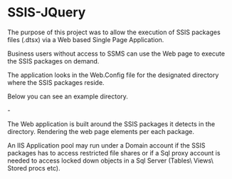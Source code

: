 # SSIS-JQuery
The purpose of this project was to allow the execution of SSIS  packages files (.dtsx) via a Web based Single Page Application.

Business users without access to SSMS can use the Web page to execute the SSIS packages on demand. 


The application looks in the Web.Config file for the designated directory where the SSIS packages reside.

Below you can see an example directory.

-<appSettings>
	<add value="C:\SSIS Files" key="SSISDirectory"/>


The Web application is built around the SSIS packages it detects in the directory. Rendering the web page elements per each package. 


An IIS Application pool may run under a Domain account if the SSIS packages has to access restricted file shares or if a Sql  proxy account is needed to access locked down objects in a Sql Server (Tables\ Views\ Stored procs etc). 
